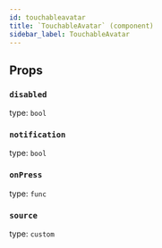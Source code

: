 ```yaml
---
id: touchableavatar
title: `TouchableAvatar` (component)
sidebar_label: TouchableAvatar
---
```



Props
-----

### `disabled`

type: `bool`


### `notification`

type: `bool`


### `onPress`

type: `func`


### `source`

type: `custom`

